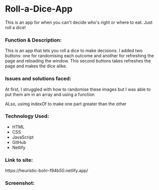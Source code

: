 # Roll-a-Dice-App
 This is an app for when you can't decide who's right or where to eat. Just roll a dice!
 
 <h3>Function & Description:</h3>
This is an app that lets you roll a dice to make decisions. I added two buttons: one for randomising each outcome and another for refreshing the page and reloading the window. This second buttons takes refreshes the page and makes the dice alike.

<h3>Issues and solutions faced:</h3>

At first, I struggled with how to randomise these images but I was able to put them am in an array and using a function

ALso, usimg indexOf to make one part greater than the other








<h3>Technology Used:</h3>

- HTML
- CSS
- JavaScript
- GitHub
- Netlify

<h3>Link to site:</h3>
https://heuristic-bohr-f94b50.netlify.app/

<h3>Screenshot:</h3>

